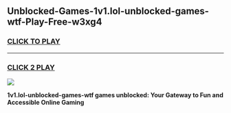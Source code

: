 
## Unblocked-Games-1v1.lol-unblocked-games-wtf-Play-Free-w3xg4
<h3>
<a href="https://premium76.site?title=1v1.lol-unblocked-games-wtf&ref=21A">CLICK TO PLAY</a></h3>
<hr>

<h3>
<a href="https://premium76.site?title=1v1.lol-unblocked-games-wtf&ref=21A">CLICK 2 PLAY</a>
  
</h3>

<a href="https://premium76.site?title=1v1.lol-unblocked-games-wtf&ref=21A"><img src="https://clearcache.store/games.png"></a>


**1v1.lol-unblocked-games-wtf games unblocked: Your Gateway to Fun and Accessible Online Gaming**
